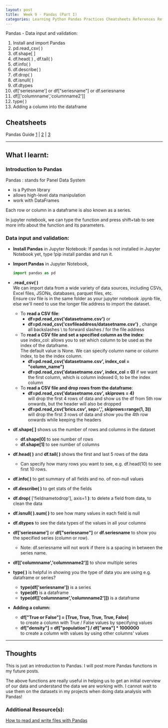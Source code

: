 ```yaml
---
layout: post
title:  Week 9 - Pandas (Part I)
categories: Learning Python Pandas Practices Cheatsheets References Reflections
---
```


Pandas - Data input and validation:  
1. Install and import Pandas
2. pd.read_csv( )
3. df.shape[ ]
4. df.head( ) , df.tail( )
5. df.info( )
6. df.describe( )
7. df.drop( )
8. df.isnull( )
9. df.dtypes
10. df['seriesname'] or df["seriesname"] or df.seriesname
11. df[\['columnname','columnname2']]
12. type( )
13. Adding a column into the dataframe


## Cheatsheets

Pandas Guide [1](https://pandas.pydata.org/pandas-docs/stable/reference/frame.html) \| [2](https://www.tutorialspoint.com/python_pandas/python_pandas_dataframe.htm) \| [3](https://www.w3schools.com/python/pandas/default.asp)

---

## What I learnt:  

### Introduction to Pandas 
  
Pandas : stands for Panel Data System  
- is a Python library    
- allows high-level data manipulation 
- work with DataFrames 

Each row or column in a dataframe is also known as a series.

In jupyter notebook, we can type the function and press shift+tab to see more info about the function and its parameters.

### Data input and validation:  

- **Install Pandas** in Jupyter Notebook:
If pandas is not installed in Jupyter Notebook yet, type !pip install pandas and run it.  

- **Import Pandas** in Jupyter Notebook,  
    ```python
    import pandas as pd
    ```  

- **.read_csv( )**  
We can import data from a wide variety of data sources, including CSVs, Excel files, JSONs, databases, parquet files, etc.  
Ensure csv file is in the same folder as your jupyter notebook .ipynb file, else we'll need to use the longer file address to import the dataset.
    - To **read a CSV file**: 
        - **df=pd.read_csv('datasetname.csv')** or
        - **df=pd.read_csv('csvfileaddress/datasetname.csv')** , change all backslashes \ to forward slashes / for the file address 
    - To **read a CSV file and set a specified column as the index**:  
    use index_col: allows you to set which column to be used as the index of the dataframe.  
    The default value is None. We can specify column name or column index, to be the index column.
        - **df=pd.read_csv('datasetname.csv', index_col = "column_name")** 
        - **df=pd.read_csv('datasetname.csv', index_col = 0)** if we want the first column, which is column indexed 0, to be the index column
    - To **read a CSV file and drop rows from the dataframe**:  
        - **df=pd.read_csv('datasetname.csv', skiprows = 4)**  
        will drop the first 4 rows of data and show us the df from 5th row onwards, but the header will also be dropped 
        - **df=pd.read_csv('brics.csv', sep=',', skiprows=range(1, 3))**  
        will drop the first 3 rows of data and show you the 4th row onwards while keeping the headers  

- **df.shape[ ]** shows us the number of rows and columns in the dataset
    - **df.shape[0]** to see number of rows
    - **df.shape[1]** to see number of columns  

- **df.head( )** and **df.tail( )** shows the first and last 5 rows of the data
    - Can specify how many rows you want to see, e.g. df.head(10) to see first 10 rows.  

- **df.info( )** to get summary of all fields and no. of non-null values  

- **df.describe( )** to get stats of the fields  

- **df.drop(** ['fieldnametodrop'], axis=1 **)**: to delete a field from data, to clean the data  

- **df.isnull( ).sum( )** to see how many values in each field is null  

- **df.dtypes** to see the data types of the values in all your columns 

- **df['seriesname']** or **df["seriesname"]** or **df.seriesname** to show you the specified series (column or row).  
    - Note: df.seriesname will not work if there is a spacing in between the series name.

- **df[\['columnname','columnname2']]** to show multiple series

- **type( )** is helpful in showing you the type of data you are using e.g. dataframe or series?
    - **type(df['seriesname'])** is a series
    - **type(df)** is a dataframe
    - **type(df[\['columnname','columnname2']])** is a dataframe  
  
 - **Adding a column:**  
    - **df["True or False"] = [True, True, True, True, False]**  
    to create a column with True / False values by specifying values
    - **df["density"] = df["population"] / df["area"] * 1000000**  
    to create a column with values by using other columns' values  

---

## Thoughts

This is just an introduction to Pandas. I will post more Pandas functions in my future posts.  

The above functions are really useful in helping us to get an initial overview of our data and understand the data we are working with. I cannot wait to use them on the datasets in my projects when doing data analysis with Pandas!

### Additional Resource(s):
[How to read and write files with Pandas](https://realpython.com/pandas-read-write-files/)